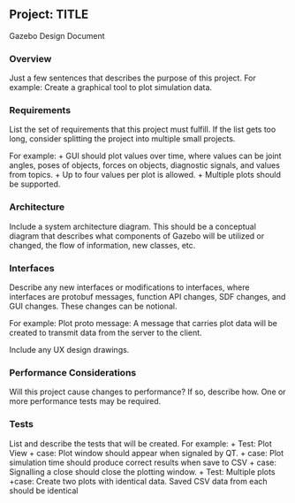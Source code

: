 ## Project: TITLE
Gazebo Design Document

### Overview

Just a few sentences that describes the purpose of this project. For example:
Create a graphical tool to plot simulation data.

### Requirements

List the set of requirements that this project must fulfill. If the list gets too long, consider splitting the project into multiple small projects.

For example:
    + GUI should plot values over time, where values can be joint angles, poses of objects, forces on objects, diagnostic signals, and values from topics.
    + Up to four values per plot is allowed.
    + Multiple plots should be supported.

### Architecture
Include a system architecture diagram. This should be a conceptual diagram that describes what components of Gazebo will be utilized or changed, the flow of information, new classes, etc.

### Interfaces
Describe any new interfaces or modifications to interfaces, where interfaces are protobuf messages, function API changes, SDF changes, and GUI changes. These changes can be notional.

For example:
Plot proto message: A message that carries plot data will be created to transmit data from the server to the client.

Include any UX design drawings.

### Performance Considerations
Will this project cause changes to performance? If so, describe how. One or more performance tests may be required.

### Tests
List and describe the tests that will be created. For example:
    + Test: Plot View
        + case: Plot window should appear when signaled by QT.
        + case: Plot simulation time should produce correct results when save to CSV
        + case: Signalling a close should close the plotting window.
    + Test: Multiple plots
        +case: Create two plots with identical data. Saved CSV data from each should be identical
